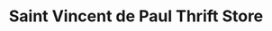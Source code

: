 ---
title: "Saint Vincent de Paul Thrift Store"
url: /lowerlake/saint-vincent-de-paul-thrift-store/
shop: charity
---